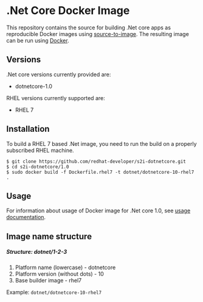 .Net Core Docker Image
======================

This repository contains the source for building .Net core apps as reproducible
Docker images using
[source-to-image](https://github.com/openshift/source-to-image).  The resulting
image can be run using [Docker](http://docker.io).

Versions
----------------
.Net core versions currently provided are:
* dotnetcore-1.0

RHEL versions currently supported are:
* RHEL 7

Installation
----------------

To build a RHEL 7 based .Net image, you need to run the build on a properly
subscribed RHEL machine.

```
$ git clone https://github.com/redhat-developer/s2i-dotnetcore.git
$ cd s2i-dotnetcore/1.0
$ sudo docker build -f Dockerfile.rhel7 -t dotnet/dotnetcore-10-rhel7 .
```

Usage
---------------------------------

For information about usage of Docker image for .Net core 1.0,
see [usage documentation](1.0/README.md).

Image name structure
------------------------
##### Structure: dotnet/1-2-3

1. Platform name (lowercase) - dotnetcore
2. Platform version (without dots) - 10
3. Base builder image - rhel7

Example: `dotnet/dotnetcore-10-rhel7`
